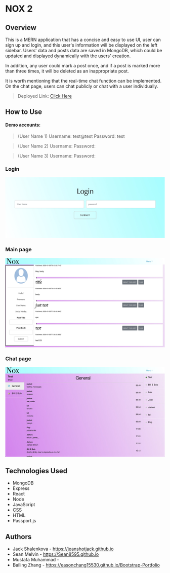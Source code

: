 # NOX 2

## Overview

This is a MERN application that has a concise and easy to use UI, user can sign up and login, and this user's information will be displayed on the left sidebar. Users' data and posts data are saved in MongoDB, which could be updated and displayed dynamically with the users' creation.

In addition, any user could mark a post once, and if a post is marked more than three times, it will be deleted as an inappropriate post.

It is worth mentioning that the real-time chat function can be implemented. On the chat page, users can chat publicly or chat with a user individually.
 
> Deployed Link: [Click Here](https://nox2.herokuapp.com/)

## How to Use

#### Demo accounts:
> (User Name 1)
> Username: test@test
> Password: test

> (User Name 2)
> Username: 
> Password: 

> (User Name 3)
> Username: 
> Password: 

### Login
<!-- Users can sign up and login with their Username and Password. -->
<!-- ![](appScreenshot/signup.jpg) -->
![](appScreenshot/login.jpg)

### Main page
![](appScreenshot/main.jpg)

### Chat page
![](appScreenshot/chat.jpg)

## Technologies Used

- MongoDB
- Express
- React
- Node
- JavaScript
- CSS
- HTML
- Passport.js

## Authors

- Jack Shalenkova - https://jeanshotjack.github.io
- Sean Melvin - https://Sean8595.github.io
- Mustafa Muhammad - 
- Bailing Zhang - https://easonchang15530.github.io/Bootstrap-Portfolio
